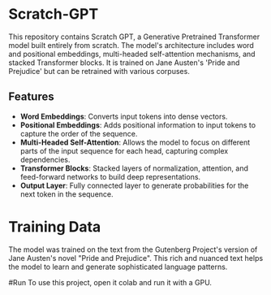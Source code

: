 # Scratch-GPT
This repository contains Scratch GPT, a Generative Pretrained Transformer model built entirely from scratch. The model's architecture includes word and positional embeddings, multi-headed self-attention mechanisms, and stacked Transformer blocks. It is trained on Jane Austen's 'Pride and Prejudice' but can be retrained with various corpuses. 

## Features

- **Word Embeddings**: Converts input tokens into dense vectors.
- **Positional Embeddings**: Adds positional information to input tokens to capture the order of the sequence.
- **Multi-Headed Self-Attention**: Allows the model to focus on different parts of the input sequence for each head, capturing complex dependencies.
- **Transformer Blocks**: Stacked layers of normalization, attention, and feed-forward networks to build deep representations.
- **Output Layer**: Fully connected layer to generate probabilities for the next token in the sequence.

# Training Data
The model was trained on the text from the Gutenberg Project's version of Jane Austen's novel "Pride and Prejudice". This rich and nuanced text helps the model to learn and generate sophisticated language patterns.

#Run
To use this project, open it colab and run it with a GPU.
